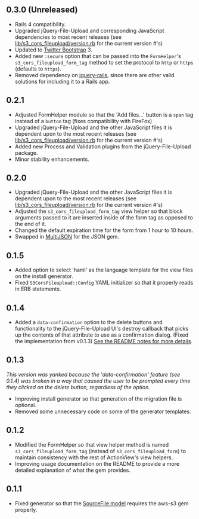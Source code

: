 ## 0.3.0 (Unreleased)

  - Rails 4 compatibility.
  - Upgraded jQuery-File-Upload and corresponding JavaScript dependencies to most recent releases
    (see [lib/s3\_cors\_fileupload/version.rb](https://github.com/fullbridge-batkins/s3_cors_fileupload/blob/master/lib/s3_cors_fileupload/version.rb) for the current version #'s)
  - Updated to [Twitter Bootstrap](http://twitter.github.com/bootstrap/) 3.
  - Added new `:secure` option that can be passed into the `FormHelper`'s `s3_cors_fileupload_form_tag` method to set the protocol to `http` or `https` (defaults to `https`).
  - Removed dependency on [jquery-rails](https://github.com/rails/jquery-rails), since there are other valid solutions for including it to a Rails app.

## 0.2.1

  - Adjusted FormHelper module so that the 'Add files...' button is a `span` tag instead of a `button` tag (fixes compatibility with FireFox)
  - Upgraded jQuery-File-Upload and the other JavaScript files it is dependent upon to the most recent releases
    (see [lib/s3\_cors\_fileupload/version.rb](https://github.com/fullbridge-batkins/s3_cors_fileupload/blob/v0.2.1/lib/s3_cors_fileupload/version.rb) for the current version #'s)
  - Added new Process and Validation plugins from the jQuery-File-Upload package.
  - Minor stability enhancements.

## 0.2.0

  - Upgraded jQuery-File-Upload and the other JavaScript files it is dependent upon to the most recent releases (see [lib/s3\_cors\_fileupload/version.rb](https://github.com/fullbridge-batkins/s3_cors_fileupload/blob/master/lib/s3_cors_fileupload/version.rb) for the current version #'s)
  - Adjusted the `s3_cors_fileupload_form_tag` view helper so that block arguments passed to it are inserted inside of the form tag as opposed to the end of it.
  - Changed the default expiration time for the form from 1 hour to 10 hours.
  - Swapped in [MultiJSON](https://github.com/intridea/multi_json) for the JSON gem.

## 0.1.5

  - Added option to select 'haml' as the language template for the view files on the install generator.
  - Fixed `S3CorsFileupload::Config` YAML initializer so that it properly reads in ERB statements.

## 0.1.4

  - Added a `data-confirmation` option to the delete buttons and functionality to the jQuery-File-Upload UI's destroy callback that picks up the contents of that attribute to use as a confirmation dialog.  (Fixed the implementation from v0.1.3)  [See the README notes for more details](https://github.com/fullbridge-batkins/s3_cors_fileupload#notes).

## 0.1.3
*This version was yanked because the 'data-confirmation' feature (see 0.1.4) was broken in a way that caused the user to be prompted every time they clicked on the delete button, regardless of the option.*
  
  - Improving install generator so that generation of the migration file is optional.
  - Removed some unnecessary code on some of the generator templates.
  
## 0.1.2

  - Modified the FormHelper so that view helper method is named `s3_cors_fileupload_form_tag` (instead of `s3_cors_fileupload_form`) to maintain consistency with the rest of ActionView's view helpers.
  - Improving usage documentation on the README to provide a more detailed explanation of what the gem provides.

## 0.1.1

  - Fixed generator so that the [SourceFile model](https://github.com/fullbridge-batkins/s3_cors_fileupload/blob/master/lib/generators/s3_cors_fileupload/install/templates/source_file.rb) requires the aws-s3 gem properly.
